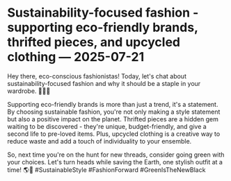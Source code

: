 # Sustainability-focused fashion - supporting eco-friendly brands, thrifted pieces, and upcycled clothing — 2025-07-21

Hey there, eco-conscious fashionistas! Today, let's chat about sustainability-focused fashion and why it should be a staple in your wardrobe. 🌿💁‍♀️

Supporting eco-friendly brands is more than just a trend, it's a statement. By choosing sustainable fashion, you're not only making a style statement but also a positive impact on the planet. Thrifted pieces are a hidden gem waiting to be discovered - they're unique, budget-friendly, and give a second life to pre-loved items. Plus, upcycled clothing is a creative way to reduce waste and add a touch of individuality to your ensemble.

So, next time you're on the hunt for new threads, consider going green with your choices. Let's turn heads while saving the Earth, one stylish outfit at a time! 🌎💚 #SustainableStyle #FashionForward #GreenIsTheNewBlack